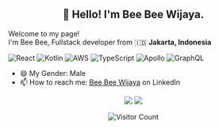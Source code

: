 <h2 align="center">👋 Hello! I'm Bee Bee Wijaya.</h1>

<p>Welcome to my page! </br> I'm Bee Bee, Fullstack developer from 🇮🇩 <b>Jakarta, Indonesia</b></p>
<p>
  <img alt="React" src="https://img.shields.io/badge/-React-45b8d8?style=flat-square&logo=react&logoColor=white" />
  <img alt="Kotlin" src="https://img.shields.io/badge/-Kotlin-F6891F?style=flat-square&logo=Kotlin&logoColor=white" />
  <img alt="AWS" src="https://img.shields.io/badge/-AWS-43853d?style=flat-square&logo=Amazon&logoColor=white" />
  <img alt="TypeScript" src="https://img.shields.io/badge/-TypeScript-007ACC?style=flat-square&logo=typescript&logoColor=white" />
  <img alt="Apollo" src="https://img.shields.io/badge/-Apollo%20GraphQL-311C87?style=flat-square&logo=apollo-graphql&logoColor=white" />
  <img alt="GraphQL" src="https://img.shields.io/badge/-GraphQL-E10098?style=flat-square&logo=graphql&logoColor=white" />
</p>

- 😄 My Gender: Male
- 📫 How to reach me: [Bee Bee Wijaya](https://www.linkedin.com/in/beebeewijaya/) on LinkedIn

<p align="center">
  <img src="https://github-readme-stats.vercel.app/api?username=beebeewijaya-tech&show_icons=true&theme=radical&count_private=true" />
  <img src="https://github-readme-stats.vercel.app/api/top-langs/?username=beebeewijaya-tech&layout=compact" />
</p>

<p align="center"> 
  <img src="https://profile-counter.glitch.me/beebeewijaya-tech/count.svg" alt="Visitor Count" />
</p>

